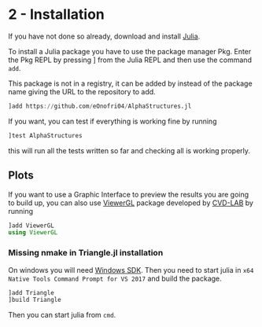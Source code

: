# 2 - Installation

If you have not done so already, download and install [Julia](https://julialang.org/downloads/).

To install a Julia package you have to use the package manager Pkg. Enter the Pkg REPL by pressing ] from the Julia REPL and then use the command `add`.

This package is not in a registry, it can be added by instead of the package name giving the URL to the repository to add.

 ```julia
]add https://github.com/eOnofri04/AlphaStructures.jl
 ```

If you want, you can test if everything is working fine by running
```julia
]test AlphaStructures
```

this will run all the tests written so far and checking all is working properly.

## Plots

If you want to use a Graphic Interface to preview the results you are going to build up, you can also use [ViewerGL](https://github.com/cvdlab/ViewerGL.jl) package developed by [CVD-LAB](https://github.com/cvdlab) by running
```julia
]add ViewerGL
using ViewerGL
```

### Missing nmake in Triangle.jl installation

On windows you will need [Windows SDK](https://developer.microsoft.com/cs-cz/windows/downloads/windows-10-sdk). Then you need to start julia in `x64 Native Tools Command Prompt for VS 2017` and build the package.

```julia
]add Triangle
]build Triangle
```

Then you can start julia from `cmd`.
